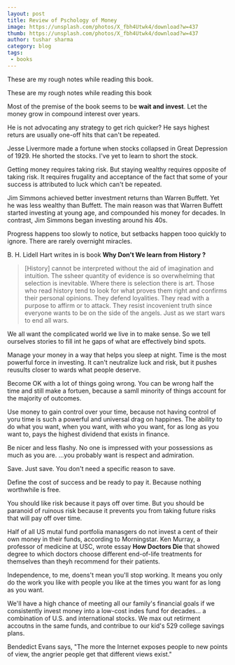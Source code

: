```yaml
---
layout: post
title: Review of Pschology of Money
image: https://unsplash.com/photos/X_fbh4Utwk4/download?w=437
thumb: https://unsplash.com/photos/X_fbh4Utwk4/download?w=437
author: tushar sharma
category: blog
tags:
 - books
---
```


These are my rough notes while reading this book.<!-- truncate_here -->

These are my rough notes while reading this book

Most of the premise of the book seems to be **wait and invest**. Let the money grow in compound interest over years. 

He is not advocating any strategy to get rich quicker? He says highest returs are usually one-off hits that can't be repeated. 

Jesse Livermore made a fortune when stocks collapsed in Great Depression of 1929. He shorted the stocks. I've yet to learn to short the stock. 

Getting money requires taking risk. But staying wealthy requires opposite of taking risk. It requires frugality and acceptance of the fact that some of your success is attributed to luck which can't be repeated. 

Jim Simmons achieved better investment returns than Warren Buffett. Yet he was less wealthy than Buffett. The main reason was that Warren Buffett started investing at young age, and compounded his money for decades. In contrast, Jim Simmons began investing around his 40s. 

Progress happens too slowly to notice, but setbacks happen tooo quickly to ignore. There are rarely overnight miracles. 

B. H. Lidell Hart writes in is book **Why Don't We learn from History ?**

> [History] cannot be interpreted without the aid of imagination and intuition. The ssheer quantity of evidence is so overwhelming that selection is inevitable. Where there is selection there is art. Those who read history tend to look for what proves them right and confirms their personal opinions. They defend loyalities. They read with a purpose to affirm or to attack. They resist incovenient truth since everyone wants to be on the side of the angels. Just as we start wars to end all wars.

We all want the complicated world we live in to make sense. So we tell ourselves stories to fill int he gaps of what are effectively bind spots.

Manage your money in a way that helps you sleep at night. Time is the most powerful force in investing. It can't neutralize luck and risk, but it pushes reusults closer to wards what people deserve.

Become OK with a  lot of things going wrong. You can be wrong half the time and still make a fortuen, because a samll minority of things account for the majority of outcomes.

Use money to gain control over your time, because not having control of yoru time is such a powerful and universal drag on happines. The ability to do what you want, when you want, with who you want, for as long as you want to, pays the highest dividend that exists in finance.

Be nicer and less flashy. No one is impressed with your possessions as much as you are. ...you probably want is respect and admiration. 

Save. Just save. You don't need  a specific reason to save. 

Define the cost of success and be ready to pay it. Because nothing worthwhile is free.

You should like risk because it pays off over time. But you should be paranoid of ruinous risk because it prevents you from taking future risks that will pay off over time.

Half of all US mutal fund portfolia manasgers do not invest a cent of their own money in their funds, according to Morningstar. Ken Murray, a professor of medicine at USC, wrote essay **How Doctors Die** that showed degree to which doctors choose different end-of-life treatments for themselves than theyh recommend for their patients.

Independence, to me, doens't mean you'll stop working. It means you only do the work you like with people you like at the times you want for as long as you want.

We'll have a high chance of meeting all our family's financial goals if we consistently invest money into a low-cost indes fund for decades... a combination of U.S. and international stocks. We max out retirment accoutns in the same funds, and contribue to our kid's 529 college savings plans.

Bendedict Evans says, "The more the Internet exposes people to new points of view, the angrier people get that different views exist."